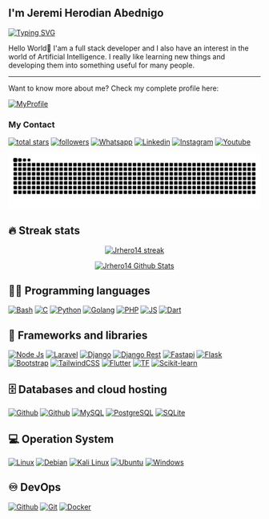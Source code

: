 ## I'm Jeremi Herodian Abednigo

<div align="left">
  <a href="https://git.io/typing-svg"><img
      src="https://readme-typing-svg.demolab.com?font=Fira+Code&weight=600&pause=1000&color=C0C5B5&vCenter=true&random=false&width=435&lines=I'm+Fullstack+Developer;I'm+Fast+Learner;I'm+Machine+Learning+Enthusiast"
      alt="Typing SVG" /></a>
</div>

<div align="left">
  <p>Hello World👋 I'am a full stack developer and I also have an interest in the world of Artificial Intelligence. I
    really like
    learning new things and developing them into something useful for many people.</p>
  <hr>
  <p>Want to know more about me? Check my complete profile here:</p>
</div>

<div align="left">
  <a href="https://jrhero-web.vercel.app">
    <img alt="MyProfile" title="See my profile"
      src="https://img.shields.io/badge/website-000000?style=for-the-badge&logo=About.me&logoColor=white" /></a>
</div>

### My Contact

<p align="left">
  <a href="https://github.com/Jrhero14?tab=repositories&sort=stargazers">
    <img alt="total stars" title="Total stars on GitHub"
      src="https://custom-icon-badges.herokuapp.com/badge/dynamic/json?logo=star&color=55960c&labelColor=488207&label=Stars&style=for-the-badge&query=%24.stars&url=https://api.github-star-counter.workers.dev/user/Jrhero14" /></a>
  <a href="https://github.com/Jrhero14">
    <img alt="followers" title="Follow me on Github"
      src="https://img.shields.io/github/followers/Jrhero14?color=236ad3&labelColor=1155ba&style=for-the-badge&logo=github&label=Follow" /></a>
  <a href="https://api.whatsapp.com/send?phone=6281386049701&text=Hi%2C%20i%20got%20your%20contacts%20from%20github.">
    <img alt="Whatsapp" title="Contact Me on Whatsapp"
      src="https://img.shields.io/badge/WhatsApp-25D366?style=for-the-badge&logo=whatsapp&logoColor=white" /></a>
  <a href="https://www.linkedin.com/in/jeremi-herodian-abednigo-808584228/">
    <img alt="Linkedin" title="See me CV"
      src="https://img.shields.io/badge/LinkedIn-0077B5?style=for-the-badge&logo=linkedin&logoColor=white" /></a>
  <a href="https://www.instagram.com/jrhero.a/">
    <img alt="Instagram" title="See my Instagram"
      src="https://img.shields.io/badge/Instagram-E4405F?style=for-the-badge&logo=instagram&logoColor=white" /></a>
  <a href="https://www.youtube.com/@pdd_jeremiherodian794">
    <img alt="Youtube" title="See my Youtube"
      src="https://img.shields.io/badge/YouTube-FF0000?style=for-the-badge&logo=youtube&logoColor=white" /></a>
</p>

<img alt="Snake" title="Snake"
  src="https://raw.githubusercontent.com/Jrhero14/Jrhero14/b558d13be5f6c057f221f1ffd2ec421f746c4f23/github-contribution-grid-snake-dark.svg" />

## 🔥 Streak stats

<p align="center">
  <a href="https://github.com/DenverCoder1/github-readme-streak-stats">
    <img title="🔥 Get streak stats for your profile at git.io/streak-stats" alt="Jrhero14 streak"
      src="https://github-readme-streak-stats.herokuapp.com/?user=Jrhero14&theme=monokai-metallian&hide_border=true" />
  </a>
</p>

<p align="center">
  <a href="https://github.com/anuraghazra/github-readme-stats"><img alt="Jrhero14 Github Stats"
      src="https://denvercoder1-github-readme-stats.vercel.app/api/?username=Jrhero14&show_icons=true&count_private=true&theme=react&hide_border=true&bg_color=1F222E&title_color=F85D7F&icon_color=F8D866"
      height="192px" /></a>
</p>

## 👨‍💻 Programming languages

<p align="left">
  <a href=""><img alt="Bash"
      src="https://img.shields.io/badge/Shell_Script-121011?style=for-the-badge&logo=gnu-bash&logoColor=white"></a>
  <a href=""><img alt="C" src="https://img.shields.io/badge/C-00599C?style=for-the-badge&logo=c&logoColor=white"></a>
  <a href="https://github.com/search?q=user%3AJrhero14+language%3APython"><img alt="Python"
      src="https://img.shields.io/badge/Python-14354C?style=for-the-badge&logo=python&logoColor=white"></a>
  <a href=""><img alt="Golang"
      src="https://img.shields.io/badge/go-%2300ADD8.svg?style=for-the-badge&logo=go&logoColor=white"></a>
  <a href=""><img alt="PHP"
      src="https://img.shields.io/badge/php-%23777BB4.svg?style=for-the-badge&logo=php&logoColor=white"></a>
  <a href=""><img alt="JS"
      src="https://img.shields.io/badge/javascript-%23323330.svg?style=for-the-badge&logo=javascript&logoColor=%23F7DF1E"></a>
  <a href=""><img alt="Dart"
      src="https://img.shields.io/badge/dart-%230175C2.svg?style=for-the-badge&logo=dart&logoColor=white"></a>
</p>

## 🧰 Frameworks and libraries

<p align="left">
  <a href="#"><img alt="Node Js"
      src="https://img.shields.io/badge/Node.js-43853D?style=for-the-badge&logo=node.js&logoColor=white"></a>
  <a href="#"><img alt="Laravel"
      src="https://img.shields.io/badge/laravel-%23FF2D20.svg?style=for-the-badge&logo=laravel&logoColor=white"></a>
  <a href="#"><img alt="Django"
      src="https://img.shields.io/badge/Django-092E20?style=for-the-badge&logo=django&logoColor=white"></a>
  <a href="#"><img alt="Django Rest"
      src="https://img.shields.io/badge/django%20rest-ff1709?style=for-the-badge&logo=django&logoColor=white"></a>
  <a href="#"><img alt="Fastapi"
      src="https://img.shields.io/badge/fastapi-109989?style=for-the-badge&logo=FASTAPI&logoColor=white"></a>
  <a href="#"><img alt="Flask"
      src="https://img.shields.io/badge/Flask-000000?style=for-the-badge&logo=flask&logoColor=white"></a>
  <a href="#"><img alt="Bootstrap"
      src="https://img.shields.io/badge/Bootstrap-563D7C?style=for-the-badge&logo=bootstrap&logoColor=white"></a>
  <a href="#"><img alt="TailwindCSS"
      src="https://img.shields.io/badge/tailwindcss-%2338B2AC.svg?style=for-the-badge&logo=tailwind-css&logoColor=white"></a>
  <a href="#"><img alt="Flutter"
      src="https://img.shields.io/badge/Flutter-%2302569B.svg?style=for-the-badge&logo=Flutter&logoColor=white"></a>
  <a href="#"><img alt="TF"
      src="https://img.shields.io/badge/TensorFlow-%23FF6F00.svg?style=for-the-badge&logo=TensorFlow&logoColor=white"></a>
  <a href="#"><img alt="Scikit-learn"
      src="https://img.shields.io/badge/scikit--learn-%23F7931E.svg?style=for-the-badge&logo=scikit-learn&logoColor=white"></a>

</p>

## 🗄️ Databases and cloud hosting

<p align="left">
  <a href="#"><img alt="Github"
      src="https://img.shields.io/badge/Heroku-430098?style=for-the-badge&logo=heroku&logoColor=white"></a>
  <a href="#"><img alt="Github"
      src="https://img.shields.io/badge/vercel-%23000000.svg?style=for-the-badge&logo=vercel&logoColor=white"></a>
  <a href="#"><img alt="MySQL"
      src="https://img.shields.io/badge/MySQL-005C84?style=for-the-badge&logo=mysql&logoColor=white"></a>
  <a href="#"><img alt="PostgreSQL"
      src="https://img.shields.io/badge/PostgreSQL-316192?style=for-the-badge&logo=postgresql&logoColor=white"></a>
  <a href="#"><img alt="SQLite"
      src="https://img.shields.io/badge/SQLite-07405E?style=for-the-badge&logo=sqlite&logoColor=white"></a>
</p>

## 💻 Operation System

<p align="leftr">
  <a href="#"><img alt="Linux"
      src="https://img.shields.io/badge/Linux-FCC624?style=for-the-badge&logo=linux&logoColor=black"></a>
  <a href="#"><img alt="Debian"
      src="https://img.shields.io/badge/Debian-A81D33?style=for-the-badge&logo=debian&logoColor=white"></a>
  <a href="#"><img alt="Kali Linux"
      src="https://img.shields.io/badge/Kali_Linux-557C94?style=for-the-badge&logo=kali-linux&logoColor=white"></a>
  <a href="#"><img alt="Ubuntu"
      src="https://img.shields.io/badge/Ubuntu-E95420?style=for-the-badge&logo=ubuntu&logoColor=white"></a>
  <a href="#"><img alt="Windows"
      src="https://img.shields.io/badge/Windows-0078D6?style=for-the-badge&logo=windows&logoColor=white"></a>
</p>

## ♾️ DevOps

<p align="left">
  <a href="#"><img alt="Github"
      src="https://img.shields.io/badge/GitHub-100000?style=for-the-badge&logo=github&logoColor=white"></a>
  <a href="#"><img alt="Git"
      src="https://img.shields.io/badge/GIT-E44C30?style=for-the-badge&logo=git&logoColor=white"></a>
  <a href="#"><img alt="Docker"
      src="https://img.shields.io/badge/Docker-2CA5E0?style=for-the-badge&logo=docker&logoColor=white"></a>

</p>
